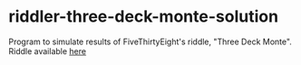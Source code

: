 # riddler-three-deck-monte-solution
Program to simulate results of FiveThirtyEight's riddle, "Three Deck Monte".
Riddle available [here](https://fivethirtyeight.com/features/can-you-escape-a-maze-without-walls/)
